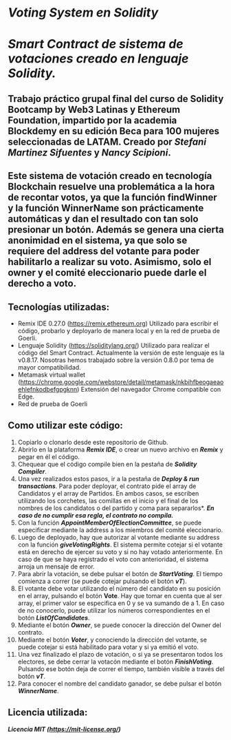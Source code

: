 # **_Voting System en Solidity_**

# **_Smart Contract de sistema de votaciones creado en lenguaje Solidity._**

## Trabajo práctico grupal final del curso de Solidity Bootcamp by Web3 Latinas y Ethereum Foundation, impartido por la academia Blockdemy en su edición Beca para 100 mujeres seleccionadas de LATAM. Creado por *Stefani Martinez Sifuentes* y *Nancy Scipioni*.

## Este sistema de votación creado en tecnología Blockchain resuelve una problemática a la hora de recontar votos, ya que la función findWinner y la función WinnerName son prácticamente automáticas y dan el resultado con tan solo presionar un botón. Además se genera una cierta anonimidad en el sistema, ya que solo se requiere del address del votante para poder habilitarlo a realizar su voto. Asimismo, solo el owner y el comité eleccionario puede darle el derecho a voto.

## Tecnologías utilizadas:

* Remix IDE 0.27.0 (https://remix.ethereum.org) Utilizado para escribir el código, probarlo y deployarlo de manera local y en la red de prueba de Goerli.
* Lenguaje Solidity (https://soliditylang.org/) Utilizado para realizar el código del Smart Contract. Actualmente la versión de este lenguaje es la v0.8.17. Nosotras hemos trabajado sobre la versión 0.8.0 por tema de mayor compatibilidad.
* Metamask virtual wallet (https://chrome.google.com/webstore/detail/metamask/nkbihfbeogaeaoehlefnkodbefgpgknn) Extensión del navegador Chrome compatible con Edge. 
* Red de prueba de Goerli

## Como utilizar este código:

1. Copiarlo o clonarlo desde este repositorio de Github.
2. Abrirlo en la plataforma **_Remix IDE_**, o crear un nuevo archivo en **_Remix_** y pegar en él el código.
3. Chequear que el código compile bien en la pestaña de **_Solidity Compiler_**.
4. Una vez realizados estos pasos, ir a la pestaña de **_Deploy & run transactions_**. Para poder deployar, el contrato pide el array de Candidatos y el array de Partidos. En ambos casos, se escriben utilizando los corchetes, las comillas en el inicio y el final de los nombres de los candidatos o del partido y coma para separarlos*. **_En caso de no cumplir esa regla, el contrato no compila._**
5. Con la función **_AppointMemberOfElectionCommittee_**, se puede especificar mediante la address a los miembros del comité eleccionario.
6. Luego de deployado, hay que autorizar al votante mediante su address con la función **_giveVotingRights_**. El sistema permite cotejar si el votante está en derecho de ejercer su voto y si no hay votado anteriormente. En caso de que se haya registrado el voto con anterioridad, el sistema arroja un mensaje de error.
7. Para abrir la votación, se debe pulsar el botón de **_StartVoting_**. El tiempo comienza a correr (se puede cotejar pulsando el botón **_vT_**).
8. El votante debe votar utilizando el número del candidato en su posición en el array, pulsando el botón **Vote**. Hay que tomar en cuenta que al ser array, el primer valor se especifica en 0 y se va sumando de a 1. En caso de no conocerlo, puede utilizar los números correspondientes en el botón **_ListOfCandidates_**.
9. Mediante el botón **_Owner_**, se puede conocer la dirección del Owner del contrato.
10. Mediante el botón **_Voter_**, y conociendo la dirección del votante, se puede cotejar si está habilitado para votar y si ya emitió el voto.
11. Una vez finalizado el plazo de votación, o si ya se presentaron todos los electores, se debe cerrar la votacón mediante el botón **_FinishVoting_**. Pulsando ese botón deja de correr el tiempo, también visible a través del botón **_vT_**.
12. Para conocer el nombre del candidato ganador, se debe pulsar el botón **_WinnerName_**.

## Licencia utilizada:

**_Licencia MIT (https://mit-license.org/)_**
